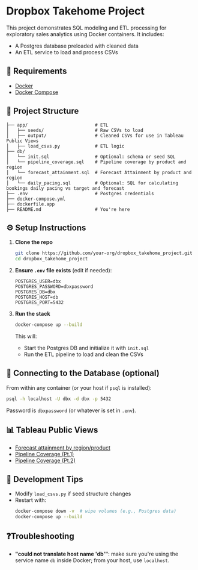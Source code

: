 # Dropbox Takehome Project

This project demonstrates SQL modeling and ETL processing for exploratory sales analytics using Docker containers. It includes:
- A Postgres database preloaded with cleaned data
- An ETL service to load and process CSVs


## 🧰 Requirements
- [Docker](https://docs.docker.com/get-docker/)
- [Docker Compose](https://docs.docker.com/compose/install/)

## 📁 Project Structure
```
├── app/                         # ETL
│   ├── seeds/                   # Raw CSVs to load
│   ├── output/                  # Cleaned CSVs for use in Tableau Public Views
│   ├── load_csvs.py             # ETL logic
├── db/
│   └── init.sql                 # Optional: schema or seed SQL
│   └── pipeline_coverage.sql    # Pipeline coverage by product and region
│   └── forecast_attainment.sql  # Forecast Attainment by product and region
│   └── daily_pacing.sql         # Optional: SQL for calculating bookings daily pacing vs target and forecast
├── .env                         # Postgres credentials
├── docker-compose.yml
├── dockerfile.app
├── README.md                    # You're here
```

## ⚙️ Setup Instructions

1. **Clone the repo**
   ```bash
   git clone https://github.com/your-org/dropbox_takehome_project.git
   cd dropbox_takehome_project
   ```

2. **Ensure `.env` file exists** (edit if needed):
   ```
   POSTGRES_USER=dbx
   POSTGRES_PASSWORD=dbxpassword
   POSTGRES_DB=dbx
   POSTGRES_HOST=db
   POSTGRES_PORT=5432
   ```

3. **Run the stack**
   ```bash
   docker-compose up --build
   ```

   This will:
   - Start the Postgres DB and initialize it with `init.sql`
   - Run the ETL pipeline to load and clean the CSVs

## 🐘 Connecting to the Database (optional)
From within any container (or your host if `psql` is installed):
```bash
psql -h localhost -U dbx -d dbx -p 5432
```

Password is `dbxpassword` (or whatever is set in `.env`).

## 📊 Tableau Public Views
- [Forecast attainment by region/product](https://public.tableau.com/app/profile/derek.tobin5334/viz/1_ForecastAttainment/1_ForecastAttainment)
- [Pipeline Coverage (Pt.1)](https://public.tableau.com/app/profile/derek.tobin5334/viz/2_PipelineCoveragePt_1/2_PipelineCoveragePt_1)
- [Pipeline Coverage (Pt.2)](https://public.tableau.com/app/profile/derek.tobin5334/viz/3_PipelineCoveragePt_2/3_PipelineCoveragePt_2)


## 🧪 Development Tips
- Modify `load_csvs.py` if seed structure changes
- Restart with:
  ```bash
  docker-compose down -v  # wipe volumes (e.g., Postgres data)
  docker-compose up --build
  ```

## ❓Troubleshooting

- **"could not translate host name 'db'"**: make sure you're using the service name `db` inside Docker; from your host, use `localhost`.
